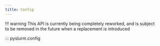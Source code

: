 ```yaml
---
title: Config
---
```


!!! warning
    This API is currently being completely reworked, and is subject to be
    removed in the future when a replacement is introduced

::: pyslurm.config
